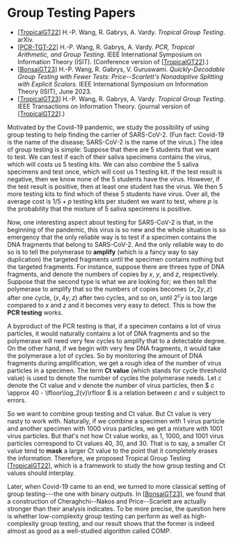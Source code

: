
# Group Testing Papers

* [[TropicalGT22]]
  H.-P. Wang, R. Gabrys, A. Vardy.
  *Tropical Group Testing*.
  arXiv.
* [[PCR-TGT-22]]
  H.-P. Wang, R. Gabrys, A. Vardy.
  *PCR, Tropical Arithmetic, and Group Testing*.
  IEEE International Symposium on Information Theory (ISIT).
  (Conference version of [[TropicalGT22]].)
* [[BonsaiGT23]]
  H.-P. Wang, R. Gabrys, V. Guruswami.
  *Quickly-Decodable Group Testing with Fewer Tests: Price--Scarlett's Nonadaptive Splitting with Explicit Scalars.*
  IEEE International Symposium on Information Theory (ISIT), June 2023.
* [[TropicalGT23]]
  H.-P. Wang, R. Gabrys, A. Vardy.
  *Tropical Group Testing*.
  IEEE Transactions on Information Theory.
  (journal version of [[TropicalGT22]].)

Motivated by the Covid-19 pandemic, we study the possibility of using group testing to help finding
the carrier of SARS-CoV-2.  (Fun fact: Covid-19 is the name of the disease; SARS-CoV-2 is the name
of the virus.)  The idea of group testing is simple: Suppose that there are 5 students that we want
to test.  We can test if each of their saliva specimens contains the virus, which will costs us 5
testing kits.  We can also combine the 5 saliva specimens and test once, which will cost us 1
testing kit.  If the test result is negative, then we know none of the 5 students have the virus.
However, if the test result is positive, then at least one student has the virus.  We then 5 more
testing kits to find which of these 5 students have virus.  Over all, the average cost is $1/5 + p$
testing kits per student we want to test, where $p$ is the probability that the mixture of 5 saliva
specimens is positive.

Now, one interesting aspect about testing for SARS-CoV-2 is that, in the beginning of the pandemic,
this virus is so new and the whole situation is so emergency that the only reliable way is to test
if a specimen contains the DNA fragments that belong to SARS-CoV-2.  And the only reliable way to do
so is to tell the polymerase to **amplify** (which is a fancy way to say duplication) the targeted
fragments until the specimen contains nothing but the targeted fragments.  For instance, suppose
there are threes type of DNA fragments, and denote the numbers of copies by $x$, $y$, and $z$,
respectively.  Suppose that the second type is what we are looking for; we then tell the polymerase
to amplify that so the numbers of copies becomes $(x, 2y, z)$ after one cycle, $(x, 4y, z)$ after
two cycles, and so on, until $2^c y$ is too large compared to $x$ and $z$ and it becomes very easy
to detect.  This is how the **PCR testing** works.

A byproduct of the PCR testing is that, if a specimen contains a lot of virus particles, it would
naturally contains a lot of DNA fragments and so the polymerase will need very few cycles to amplify
that to a detectable degree.  On the other hand, if we begin with very few DNA fragments, it would
take the polymerase a lot of cycles.  So by monitoring the amount of DNA fragments during
amplification, we get a rough idea of the number of virus particles in a specimen.  The term **Ct
value** (which stands for cycle threshold value) is used to denote the number of cycles the
polymerase needs.  Let $c$ denote the Ct value and $v$ denote the number of virus particles, then  $
c \approx 40 - \lfloor\log_2(v)\rfloor $ is a relation between $c$ and $v$ subject to errors.

So we want to combine group testing and Ct value.  But Ct value is very nasty to work with.
Naturally, if we combine a specimen with $1$ virus particle and another specimen with $1000$ virus
particles, we get a mixture with $1001$ virus particles.  But that's not how Ct value works, as $1$,
$1000$, and $1001$ virus particles correspond to Ct values $40$, $30$, and $30$.  That is to say, a
smaller Ct value tend to **mask** a larger Ct value to the point that it completely erases the
information.  Therefore, we proposed Tropical Group Testing [[TropicalGT22]], which is a framework
to study the how group testing and Ct values should interplay.

Later, when Covid-19 came to an end, we turned to more classical setting of group testing---the one
with binary outputs.  In [[BonsaiGT23]], we found that a construction of Cheraghchi--Nakos and
Price--Scarlett are actually stronger than their analysis indicates.  To be more precise,
the question here is whether low-complexity group testing can perform as well as high-complexity
group testing, and our result shows that the former is indeed almost as good as a well-studied
algorithm called COMP.

[TropicalGT22]: https://arxiv.org/abs/2201.05440
[PCR-TGT-22]: https://doi.org/10.1109/ISIT50566.2022.9834718
[BonsaiGT23]: https://doi.org/10.1109/ISIT54713.2023.10206843
[TropicalGT23]: https://doi.org/10.1109/TIT.2023.3282847
